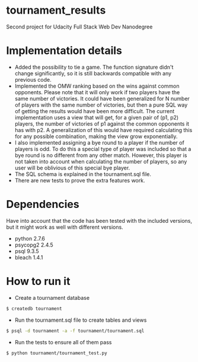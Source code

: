 # tournament_results
Second project for Udacity Full Stack Web Dev Nanodegree

# Implementation details
- Added the possibility to tie a game. The function signature didn't change significantly, so it is still backwards compatible with any previous code.
- Implemented the OMW ranking based on the wins against common opponents. Please note that it will only work if two players have the same number of victories. It could have been generalized for N number of players with the same number of victories, but then a pure SQL way of getting the results would have been more difficult. The current implementation uses a view that will get, for a given pair of (p1, p2) players, the number of victories of p1 against the common opponents it has with p2. A generalization of this would have required calculating this for any possible combination, making the view grow exponentially.
- I also implemented assigning a bye round to a player if the number of players is odd. To do this a special type of player was included so that a bye round is no different from any other match. However, this player is not taken into account when calculating the number of players, so any user will be oblivious of this special bye player.
- The SQL schema is explained in the tournament.sql file.
- There are new tests to prove the extra features work.

# Dependencies
Have into account that the code has been tested with the included versions, but it might work as well with different versions.
- python 2.7.6
- psycopg2 2.4.5
- psql 9.3.5
- bleach 1.4.1

# How to run it
- Create a tournament database
```sh
$ createdb tournament
```
- Run the tournament.sql file to create tables and views
```sh
$ psql -d tournament -a -f tournament/tournament.sql
```
- Run the tests to ensure all of them pass
```sh
$ python tournament/tournament_test.py
```
